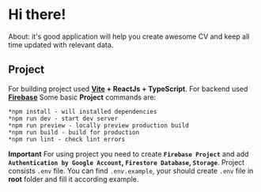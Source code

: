 # Hi there!

About: it's good application will help you create awesome CV and keep all time updated with relevant data.

## Project

For building project used **[Vite](https://vitejs.dev/) + ReactJs + TypeScript**\.
For backend used **[Firebase](https://firebase.google.com/)**
Some basic **Project** commands are:

```
*npm install - will installed dependencies
*npm run dev - start dev server
*npm run preview - locally preview production build
*npm run build - build for production
*npm run lint - check lint errors
```

**Important**
For using project you need to create **`Firebase Project`** and add **`Authentication by Google Account`, `Firestore Database`, `Storage`**\.
Project consists `.env` file. You can find `.env.example`, your should create `.env` file in **root** folder and fill it according example\.
